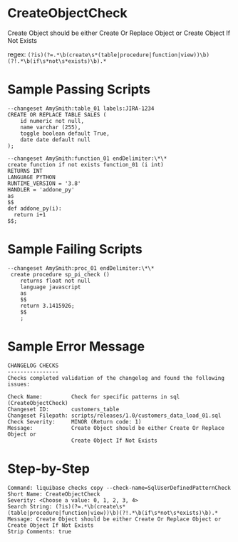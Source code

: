 # CreateObjectCheck

Create Object should be either Create Or Replace Object or Create Object If Not Exists

regex: `(?is)(?=.*\b(create\s*(table|procedure|function|view))\b)(?!.*\b(if\s*not\s*exists)\b).*`

# Sample Passing Scripts
``` --liquibase formatted sql
--changeset AmySmith:table_01 labels:JIRA-1234
CREATE OR REPLACE TABLE SALES (
	id numeric not null,
	name varchar (255), 
	toggle boolean default True, 
	date date default null 
);

--changeset AmySmith:function_01 endDelimiter:\*\*
create function if not exists function_01 (i int)
RETURNS INT
LANGUAGE PYTHON
RUNTIME_VERSION = '3.8'
HANDLER = 'addone_py'
as
$$
def addone_py(i):
  return i+1
$$;
```

# Sample Failing Scripts
``` --liquibase formatted sql
--changeset AmySmith:proc_01 endDelimiter:\*\*
 create procedure sp_pi_check ()
    returns float not null
    language javascript
    as
    $$
    return 3.1415926;
    $$
    ;
```

# Sample Error Message
``` 
CHANGELOG CHECKS
----------------
Checks completed validation of the changelog and found the following issues:

Check Name:         Check for specific patterns in sql (CreateObjectCheck)
Changeset ID:       customers_table
Changeset Filepath: scripts/releases/1.0/customers_data_load_01.sql
Check Severity:     MINOR (Return code: 1)
Message:            Create Object should be either Create Or Replace Object or
                    Create Object If Not Exists
```

# Step-by-Step
```
Command: liquibase checks copy --check-name=SqlUserDefinedPatternCheck
Short Name: CreateObjectCheck
Severity: <Choose a value: 0, 1, 2, 3, 4>
Search String: (?is)(?=.*\b(create\s*(table|procedure|function|view))\b)(?!.*\b(if\s*not\s*exists)\b).*
Message: Create Object should be either Create Or Replace Object or Create Object If Not Exists
Strip Comments: true
```